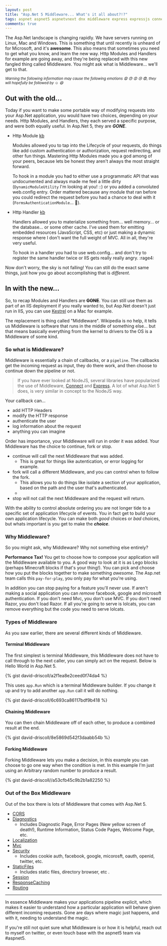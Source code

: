 ```yaml
---
layout: post
title: "Asp.Net 5 Middleware... What's it all about?!?"
tags: aspnet aspnet5 aspnetvnext dnx middleware express expressjs connect connectjs
comments: true
---
```


The Asp.Net landscape is changing rapidly.  We have servers running on Linux, Mac and Windows.  This is something that until recently is unheard of for Microsoft, and it's **awesome**.  This also means that sometimes you need to get what you know, and learn the new way.  Http Modules and Handlers for example are going away, and they're being replaced with this new fangled thing called Middleware.  You might ask what is Middleware... we'll get to that.

_<sub>Warning the following information may cause the following emotions :anguished: :sweat: :rage: :cry: :fearful:, they will hopefully be followed by :relaxed: :smile:</sub>_

## Out with the old...
Today if you want to make some portable way of modifying requests into your Asp.Net application, you would have two choices, depending on your needs.  Http Modules, and Handlers, they each served a specific purpose, and were both equally useful.  In Asp.Net 5, they are **_GONE_**.

* Http Module [kb]

    Modules allowed you to tap into the Lifecycle of your requests, do things like add custom authentication or authorization, request redirecting, and other fun things.  Mastering Http Modules made you a god among of your peers, because lets be honest they aren't always the most straight forward.

    To hook in a module you had to either use a programmatic API that was undocumented and always made me feel a little dirty (`DynamicModuleUtility` I'm looking at you! ::) or you added a convoluted web.config entry.  Order mattered because any module that ran before you could redirect the request before you had a chance to deal with it (`FormsAuthenticationModule`... :imp:).

* Http Handler [kb]

    Handlers allowed you to materialize something from... well memory... or the database... or some other cache.  I've used them for emitting embedded resources (JavaScript, CSS, etc) or just making a dynamic response where I don't want the full weight of MVC.  All in all, they're very useful.

    To hook in a handler you had to use web.config... and don't try to register the same handler twice or IIS gets really really angry. :rage4:

Now don't worry, the sky is not falling!   You can still do the exact same things, just how you go about accomplishing that is _different_.

## In with the new...

So, to recap Modules and Handlers are ~~**GONE**~~.  You can still use them as part of an IIS deployment if you really wanted to, but Asp.Net doesn't just run in IIS, you can use [Kestrel](https://github.com/aspnet/KestrelHttpServer) on a Mac for example.

The replacement is thing called "Middleware".  Wikipedia is no help, it tells us Middleware is software that runs in the middle of something else... but that means basically everything from the kernel to drivers to the OS is a Middleware of some kind.

### So what is Middleware?
Middleware is essentially a chain of callbacks, or a `pipeline`.  The callbacks get the incoming request as input, they do there work, and then choose to continue down the pipeline or not.

> If you have ever looked at NodeJS, several libraries have popularized the use of Middleware, [Connect](https://github.com/senchalabs/connect) and [Express](http://expressjs.com/).  A lot of what Asp.Net 5 does, is very similar in concept to the NodeJS way.

Your callback can...
* add HTTP Headers
* modify the HTTP response
* authenticate the user
* log information about the request
* anything you can imagine

Order has importance, your Middleware will run in order it was added.  Your Middleware has the choice to continue, fork or stop.

* continue will call the next Middleware that was added.
  * This is great for things like autentication, or error logging for example.
* fork will call a different Middleware, and you can control when to follow the fork.
  * This allows you to do things like isolate a section of your application, based on the path and the user that's authenticated.
  *
* stop will not call the next Middleware and the request will return.

With the ability to control absolute ordering you are not longer tide to a specific set of application lifecycle of events.  You in fact get to build your own application lifecycle.  You can make both _good_ choices or _bad_ choices, but whats important is you get to make the _**choice**_.


### Why Middleware?
So you might ask, why Middleware?  Why not something else entirely?

**Performance Tax!**  You get to choose how to compose your application will the Middleware available to you.  A good way to look at it is as Lego blocks (perhaps Minecraft blocks if that's your thing!).  You can pick and choose how you put the blocks together to make something _awesome_.  The Asp.net team calls this `pay-for-play`, you only pay for what you're using.

In addition you can stop paying for a feature you'll never use.  If aren't making a social application you can _remove_ facebook, google and microsoft authentication.   If you don't need Mvc, you don't use MVC.  If you don't need Razor, you don't load Razor.  If all you're going to serve is lolcats, you can remove everything but the code you need to serve lolcats.


### Types of Middleware
As you saw earlier, there are several different kinds of Middleware.

#### Terminal Middleware
The first simplest is terminal Middleware, this Middleware does not have to call through to the next caller, you can simply act on the request.  Below is Hello World in Asp.Net 5.

{% gist david-driscoll/a2f1ea8e2ceed0f74da4 %}

This uses `app.Run` which is a terminal Middleware builder.  If you change it up and try to add another `app.Run` call it will do nothing.

{% gist david-driscoll/6c693ca86117bdf9b418 %}

#### Chaining Middleware
You can then chain Middleware off of each other, to produce a combined result at the end.

{% gist david-driscoll/8e5869d542f3daabb54b %}

#### Forking Middleware
Forking Middleware lets you make a decision, in this example you can choose to go one way when the condition is met.  In this example I'm just using an Arbitrary random number to produce a result.

{% gist david-driscoll//a53cfb45c9b2b1a82250 %}

### Out of the Box Middleware
Out of the box there is lots of Middleware that comes with Asp.Net 5.  

* [CORS](https://github.com/aspnet/CORS)
* [Diagnostics](https://github.com/aspnet/Diagnostics)
    * Includes Diagnostic Page, Error Pages (New yellow screen of death!), Runtime Information, Status Code Pages, Welcome Page, etc.
* [Localization](https://github.com/aspnet/Localization)
* [Mvc](https://github.com/aspnet/Mvc)
* [Security](https://github.com/aspnet/Security)
    * Includes cookie auth, facebook, google, micorosft, oauth, openid, twitter, etc.
* [StaticFiles](https://github.com/aspnet/StaticFiles)
    * Includes static files, directory browser, etc .
* [Session](https://github.com/aspnet/Session)
* [ResponseCaching](https://github.com/aspnet/ResponseCaching)
* [Routing](https://github.com/aspnet/Routing)

-----------


In essence Middleware makes your applications pipeline explicit, which makes it easier to understand how a particular application will behave given different incoming requests.   Gone are days where magic just happens, and with it, needing to understand the magic.


If you're still not quiet sure what Middleware is or how it is helpful, reach out to myself on twitter, or even touch base with the aspnet5 team via #aspnet5.


[kb]: https://support.microsoft.com/kb/307985 "Microsoft Knowledge base article on Http Modules and Handlers"
